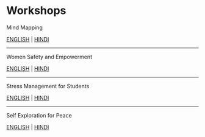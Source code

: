 # Workshops

Mind Mapping

[ENGLISH](mmc.pdf) |
[HINDI](mmchindi.pdf)

----

Women Safety and Empowerment

[ENGLISH](wsae.pdf) |
[HINDI](wsaehindi.pdf)

----

Stress Management for Students

[ENGLISH](students.pdf) |
[HINDI](studentshindi.pdf)

----

Self Exploration for Peace 

[ENGLISH](self-exp.pdf) | [HINDI](self-exp-hindi.pdf)
